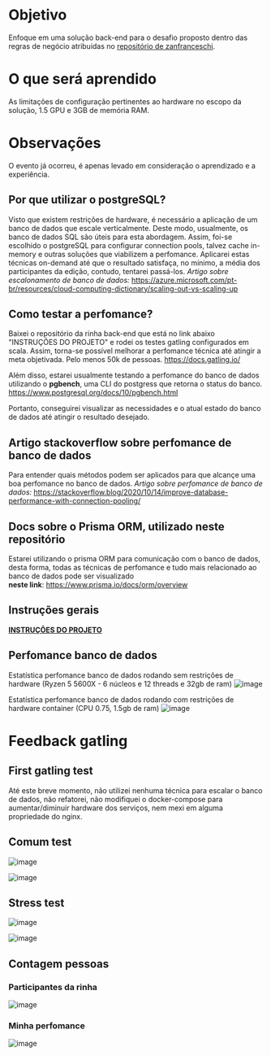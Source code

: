 # Objetivo

Enfoque em uma solução back-end para o desafio proposto dentro das regras de negócio atribuidas no <a href="https://github.com/zanfranceschi/rinha-de-backend-2023-q3"><u>repositório de zanfranceschi</u></a>.

# O que será aprendido

As limitações de configuração pertinentes ao hardware no escopo da solução, 1.5 GPU e 3GB de memória RAM.

# Observações

O evento já ocorreu, é apenas levado em consideração o aprendizado e a experiência.

## Por que utilizar o postgreSQL?

Visto que existem restrições de hardware, é necessário a aplicação de um banco de dados que escale verticalmente. Deste modo, usualmente, os banco de dados SQL são úteis para esta abordagem. Assim, foi-se escolhido o postgreSQL para configurar connection pools, talvez cache in-memory e outras soluções que viabilizem a perfomance. Aplicarei estas técnicas on-demand até que o resultado satisfaça, no mínimo, a média dos participantes da edição, contudo, tentarei passá-los.
<i>Artigo sobre escalonamento de banco de dados:</i> https://azure.microsoft.com/pt-br/resources/cloud-computing-dictionary/scaling-out-vs-scaling-up

## Como testar a perfomance?
Baixei o repositório da rinha back-end que está no link abaixo "INSTRUÇÕES DO PROJETO" e rodei os testes gatling configurados em scala. Assim, torna-se possível melhorar a perfomance técnica até atingir a meta objetivada. Pelo menos 50k de pessoas.
https://docs.gatling.io/

Além disso, estarei usualmente testando a perfomance do banco de dados utilizando o <b>pgbench</b>, uma CLI do postgress que retorna o status do banco. 
https://www.postgresql.org/docs/10/pgbench.html

Portanto, conseguirei visualizar as necessidades e o atual estado do banco de dados até atingir o resultado desejado.

## Artigo stackoverflow sobre perfomance de banco de dados
Para entender quais métodos podem ser aplicados para que alcançe uma boa perfomance no banco de dados.
<i>Artigo sobre perfomance de banco de dados:</i> https://stackoverflow.blog/2020/10/14/improve-database-performance-with-connection-pooling/

## Docs sobre o Prisma ORM, utilizado neste repositório
Estarei utilizando o prisma ORM para comunicação com o banco de dados, desta forma, todas as técnicas de perfomance e tudo mais relacionado ao banco de dados pode ser visualizado<br><b>neste link</b>: https://www.prisma.io/docs/orm/overview

## Instruções gerais

<a href="https://github.com/zanfranceschi/rinha-de-backend-2023-q3/blob/main/INSTRUCOES.md"><b><u>INSTRUÇÕES DO PROJETO</u></b></a>

## Perfomance banco de dados
Estatística perfomance banco de dados rodando sem restrições de hardware (Ryzen 5 5600X - 6 núcleos e 12 threads e 32gb de ram)
![image](https://github.com/wrspada02/rinha-backend/assets/90157791/488a746d-05cb-4667-8773-2f3dcbe5e15a)

Estatística perfomance banco de dados rodando com restrições de hardware container (CPU 0.75, 1.5gb de ram)
![image](https://github.com/user-attachments/assets/a204f84f-1f66-4d21-b5cd-e29281dfea27)


# Feedback gatling
## First gatling test
Até este breve momento, não utilizei nenhuma técnica para escalar o banco de dados, não refatorei, não modifiquei o docker-compose para aumentar/diminuir hardware dos serviços, nem mexi em alguma propriedade do nginx.

## Comum test
![image](https://github.com/user-attachments/assets/c2eb955e-e056-4aa7-a990-28f52a10e806)

![image](https://github.com/user-attachments/assets/a3bb92c0-d65c-427a-ad36-9222369655df)

## Stress test
![image](https://github.com/user-attachments/assets/bad7719b-1407-4e27-8a1f-0d2a793f3eef)

![image](https://github.com/user-attachments/assets/1b69cfbc-84ee-4cdf-b2ee-a3be5e11a457)

## Contagem pessoas
### Participantes da rinha
![image](https://github.com/user-attachments/assets/ab64aff8-9958-4132-b537-a7a0acae8a92)

### Minha perfomance
![image](https://github.com/user-attachments/assets/0daa4edf-1fe7-447a-bd5d-673f524ef247)
